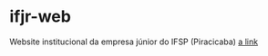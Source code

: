 # ifjr-web
Website institucional da empresa júnior do IFSP (Piracicaba)
[a link](www.ifjrsolucoes.com.br)
